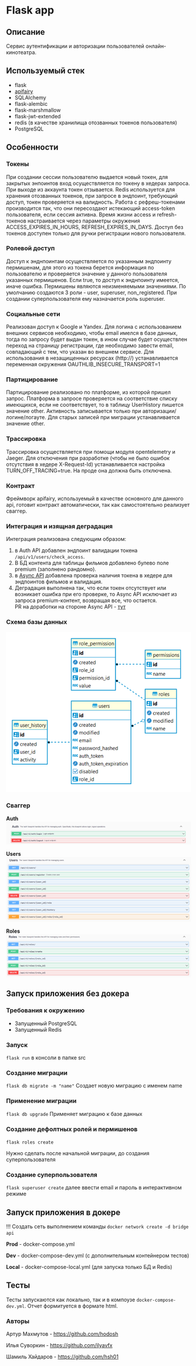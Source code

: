 # Flask app

## Описание
Сервис аутентификации и авторизации пользователей онлайн-кинотеатра.

## Используемый стек
 
- flask
- [apifairy](https://apifairy.readthedocs.io/en/latest/intro.html)
- SQLAlchemy
- flask-alembic
- flask-marshmallow
- flask-jwt-extended
- redis (в качестве хранилища отозванных токенов пользователя)
- PostgreSQL

## Особенности

### Токены
При создании сессии пользователю выдается новый токен, для закрытых энпоинтов вход осуществляется по токену в хедерах запроса.
При выходе из аккаунта токен отзывается.
Redis используется для хранения отозванных токенов, при запросе в эндпоинт, требующий доступ, токен проверяется на валидность.
Работа с рефреш-токенами производится так, что они пересоздают истекающий access-token пользователя, если сессия активна.
Время жизни access и refresh-токенов настраивается через параметры окружения ACCESS_EXPIRES_IN_HOURS, REFRESH_EXPIRES_IN_DAYS.
Доступ без токенов доступен только для ручки регистрации нового пользователя.

### Ролевой доступ
Доступ к энднпоинтам осуществляется по указанным эндпоинту пермишенам, 
для этого из токена берется информация по пользователю и проверяется значение у данного пользователя указанных пермишенов.
Если true, то доступ к энднпоинту имеется, иначе ошибка. 
Пермишены являются неизменяемыми значениями.
По умолчанию создаются 3 роли - user, superuser, non_registered.
При создании суперпользователя ему назначается роль superuser.

### Социальные сети
Реализован доступ к Google и Yandex.
Для логина с использованием внешних сервисов необходимо, чтобы email имелся в базе данных, тогда по запросу будет выдан токен,
в ином случае будет осуществлен переход на страницу регистрации, где необходимо завести email, совпадающий с тем, 
что указан во внешнем сервисе.
Для использования в незащищенных ресурсах (http://) устанавливается переменная окружения OAUTHLIB_INSECURE_TRANSPORT=1 

### Партицирование
Партицирование реализовано по платформе, из которой пришел запрос.
Платформа в запросе проверяется на соответствие списку имеющихся, если не соответствует,
то в таблицу UserHistory пишется значение other. Активность записывается только при авторизации/логине/логауте.
Для старых записей при миграции устанавливается значение other.

### Трассировка
Трассировка осуществляется при помощи модуля opentelemetry и Jaeger.
Для отключения при разработке (чтобы не было ошибок отсутствия в хедере X-Request-Id) 
устанавливается настройка TURN_OFF_TRACING=true. На проде она должна быть отключена. 

### Контракт
Фреймворк apifairy, используемый в качестве основного для данного api, готовит контракт автоматически, 
так как самостоятельно реализует сваггер.

### Интеграция и изящная деградация
Интеграция реализована следующим образом:
1) в Auth API добавлен эндпоинт валидации токена `/api/v1/users/check_access`.
2) В БД контента для таблицы фильмов добавлено булево поле premium (заполнено рандомно). 
3) в [Async API](https://github.com/hodosh/Async_API_sprint_2_collab) добавлена проверка наличия токена в хедере 
для эндпоинтов фильмов и валидация.
4) Деградация выполнена так, что если токен отсутствует или возникает ошибка при его проверке, 
то Async API исключает из запроса premium-контент, возвращая все, что остается.  
PR на доработки на стороне Async API - [тут](https://github.com/hodosh/Async_API_sprint_2_collab/pull/40)

### Схема базы данных
![](../img/db_schema.png)

### Сваггер
**Auth**
![](../img/auth_api.png)

**Users**
![](../img/users_api.png)

**Roles**
![](../img/roles_api.png)

## Запуск приложения без докера

### Требования к окружению

- Запущенный PostgreSQL
- Запущенный Redis

### Запуск

`flask run` в консоли в папке src

### Создание миграции

`flask db migrate -m "name"` Создает новую миграцию с именем name

### Применение миграции
`flask db upgrade` Применяет миграцию к базе данных

### Создание дефолтных ролей и пермишенов

`flask roles create`

Нужно сделать после начальной миграции, до создания суперпользователя

### Создание суперпользователя

`flask superuser create` далее ввести email и пароль в интерактивном режиме

## Запуск приложения в докере

!!! Создать сеть выполнением команды `docker network create -d bridge api`

**Prod** - docker-compose.yml

**Dev** - docker-compose-dev.yml (с дополнительным контейнером тестов)

**Local** - docker-compose-local.yml (для запуска только БД и Redis)

## Тесты
Тесты запускаются как локально, так и в компоузе `docker-compose-dev.yml`. Отчет формитуется в формате html.

### Авторы
Артур Махмутов - https://github.com/hodosh

Илья Суворкин - https://github.com/ilyavfx

Шамиль Хайдаров - https://github.com/hsh01
